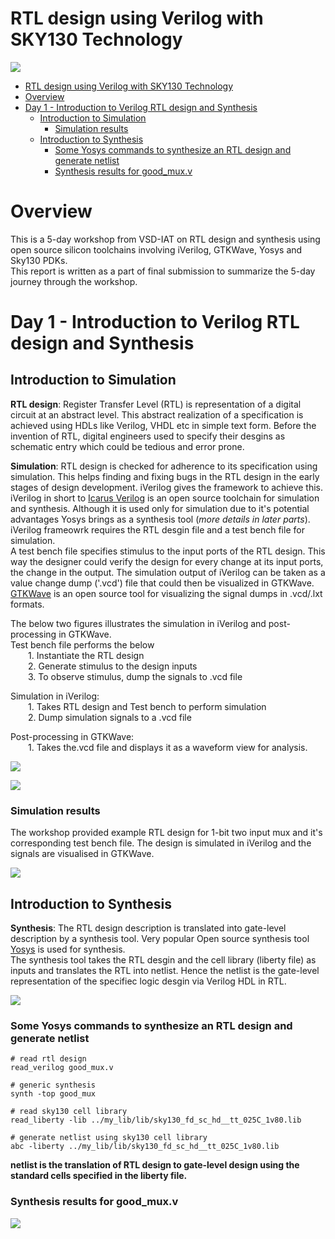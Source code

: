 # RTL design using Verilog with SKY130 Technology
![](assets/Verilog_flyer.png)

- [RTL design using Verilog with SKY130 Technology](#rtl-design-using-verilog-with-sky130-technology)
- [Overview](#overview)
- [Day 1 - Introduction to Verilog RTL design and Synthesis](#day-1---introduction-to-verilog-rtl-design-and-synthesis)
  - [Introduction to Simulation](#introduction-to-simulation)
    - [Simulation results](#simulation-results)
  - [Introduction to Synthesis](#introduction-to-synthesis)
    - [Some Yosys commands to synthesize an RTL design and generate netlist](#some-yosys-commands-to-synthesize-an-rtl-design-and-generate-netlist)
    - [Synthesis results for good_mux.v](#synthesis-results-for-good_muxv)

# Overview
This is a 5-day workshop from VSD-IAT on RTL design and synthesis using open source silicon toolchains involving iVerilog, GTKWave, Yosys and Sky130 PDKs.  
This report is written as a part of final submission to summarize the 5-day journey through the workshop.

# Day 1 - Introduction to Verilog RTL design and Synthesis
## Introduction to Simulation
**RTL design**: Register Transfer Level (RTL) is representation of a digital circuit at an abstract level. This abstract realization of a specification is achieved using HDLs like Verilog, VHDL etc in simple text form. Before the invention of RTL, digital engineers used to specify their desgins as schematic entry which could be tedious and error prone.  

**Simulation**: RTL design is checked for adherence to its specification using simulation. This helps finding and fixing bugs in the RTL design in the early stages of design development. iVerilog gives the framework to achieve this.
iVerilog in short to [Icarus Verilog](http://iverilog.icarus.com/) is an open source toolchain for simulation and synthesis. Although it is used only for simulation due to it's potential advantages Yosys brings as a synthesis tool (*more details in later parts*). iVerilog frameowrk requires the RTL desgin file and a test bench file for simulation.  
A test bench file specifies stimulus to the input ports of the RTL design. This way the designer could verify the design for every change at its input ports, the change in the output. 
The simulation output of iVerilog can be taken as a value change dump ('.vcd') file that could then be visualized in GTKWave.  
[GTKWave](http://gtkwave.sourceforge.net/) is an open source tool for visualizing the signal dumps in .vcd/.lxt formats.  

The below two figures illustrates the simulation in iVerilog and post-processing in GTKWave.  
Test bench file performs the below  
&emsp;&emsp;1. Instantiate the RTL design  
&emsp;&emsp;2. Generate stimulus to the design inputs  
&emsp;&emsp;3. To observe stimulus, dump the signals to .vcd file  

Simulation in iVerilog:  
&emsp;&emsp;1. Takes RTL design and Test bench to perform simulation  
&emsp;&emsp;2. Dump simulation signals to a .vcd file  

Post-processing in GTKWave:  
&emsp;&emsp;1. Takes the.vcd file and displays it as a waveform view for analysis.  

![](assets/simulation.png)

![](assets/gtkwave_view-iVerilog.drawio.png)

### Simulation results
The workshop provided example RTL design for 1-bit two input mux and it's corresponding test bench file. The design is simulated in iVerilog and the signals are visualised in GTKWave.  

![](assets/iverilog_gtkwave_lab.png)

## Introduction to Synthesis
**Synthesis**: The RTL design description is translated into gate-level description by a synthesis tool. Very popular Open source synthesis tool [Yosys](http://bygone.clairexen.net/yosys/) is used for synthesis.  
The synthesis tool takes the RTL desgin and the cell library (liberty file) as inputs and translates the RTL into netlist.
Hence the netlist is the gate-level representation of the specifiec logic desgin via Verilog HDL in RTL.  

![](assets/synthesis.drawio.png)

### Some Yosys commands to synthesize an RTL design and generate netlist
    # read rtl design 
    read_verilog good_mux.v

    # generic synthesis
    synth -top good_mux

    # read sky130 cell library
    read_liberty -lib ../my_lib/lib/sky130_fd_sc_hd__tt_025C_1v80.lib

    # generate netlist using sky130 cell library
    abc -liberty ../my_lib/lib/sky130_fd_sc_hd__tt_025C_1v80.lib  

**netlist is the translation of RTL design to gate-level design using the standard cells specified in the liberty file.**  

### Synthesis results for good_mux.v
![](assets/synthesis_lab.png)
